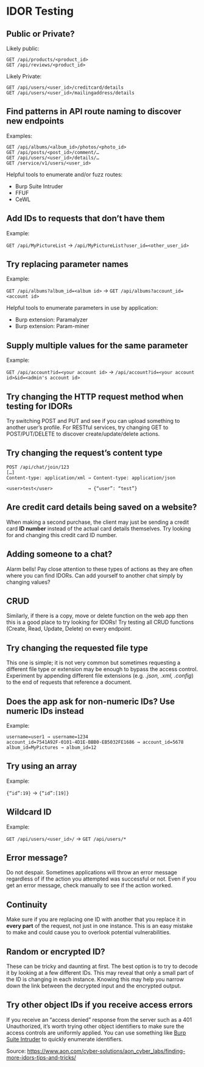 # IDOR Testing

## Public or Private?

Likely public:

```
GET /api/products/<product_id>  
GET /api/reviews/<product_id>
```

Likely Private:

```
GET /api/users/<user_id>/creditcard/details
GET /api/users/<user_id>/mailingaddress/details
```

## Find patterns in API route naming to discover new endpoints

Examples:

```
GET /api/albums/<album_id>/photos/<photo_id>
GET /api/posts/<post_id>/comment/…
GET /api/users/<user_id>/details/… 
GET /service/v1/users/<user_id>
```

Helpful tools to enumerate and/or fuzz routes:
- Burp Suite Intruder
- FFUF
- CeWL

## Add IDs to requests that don’t have them

Example:

`GET /api/MyPictureList` → `/api/MyPictureList?user_id=<other_user_id>`

## Try replacing parameter names

Example:

`GET /api/albums?album_id=<album id>` -> `GET /api/albums?account_id=<account id>`

Helpful tools to enumerate parameters in use by application:
- Burp extension: Paramalyzer 
- Burp extension: Param-miner 

## Supply multiple values for the same parameter

Example:

`GET /api/account?id=<your account id>` → `/api/account?id=<your account id>&id=<admin's account id>`

## Try changing the HTTP request method when testing for IDORs

Try switching POST and PUT and see if you can upload something to another user’s profile. For RESTful services, try changing GET to POST/PUT/DELETE to discover create/update/delete actions.

## Try changing the request’s content type

```
POST /api/chat/join/123
[…]
Content-type: application/xml → Content-type: application/json

<user>test</user>             → {“user”: “test”}
```

## Are credit card details being saved on a website?

When making a second purchase, the client may just be sending a credit card **ID number** instead of the actual card details themselves. Try looking for and changing this credit card ID number.

## Adding someone to a chat?

Alarm bells! Pay close attention to these types of actions as they are often where you can find IDORs. Can add yourself to another chat simply by changing values?

## CRUD

Similarly, if there is a copy, move or delete function on the web app then this is a good place to try looking for IDORs! Try testing all CRUD functions (Create, Read, Update, Delete) on every endpoint.

## Try changing the requested file type

This one is simple; it is not very common but sometimes requesting a different file type or extension may be enough to bypass the access control. Experiment by appending different file extensions (e.g. _.json, .xml, .config_) to the end of requests that reference a document.

## Does the app ask for non-numeric IDs? Use numeric IDs instead

Example:

```
username=user1 → username=1234
account_id=7541A92F-0101-4D1E-BBB0-EB5032FE1686 → account_id=5678
album_id=MyPictures → album_id=12
```

## Try using an array

Example:

`{“id”:19}` → `{“id”:[19]}`

## Wildcard ID

Example:

`GET /api/users/<user_id>/` → `GET /api/users/*`

## Error message?

Do not despair. Sometimes applications will throw an error message regardless of if the action you attempted was successful or not. Even if you get an error message, check manually to see if the action worked.

## Continuity

Make sure if you are replacing one ID with another that you replace it in **every part** of the request, not just in one instance. This is an easy mistake to make and could cause you to overlook potential vulnerabilities.

## Random or encrypted ID?

These can be tricky and daunting at first. The best option is to try to decode it by looking at a few different IDs. This may reveal that only a small part of the ID is changing in each instance. Knowing this may help you narrow down the link between the decrypted input and the encrypted output.

## Try other object IDs if you receive access errors

If you receive an “access denied” response from the server such as a 401 Unauthorized, it’s worth trying other object identifiers to make sure the access controls are uniformly applied. You can use something like [Burp Suite Intruder](https://portswigger.net/burp/documentation/desktop/tools/intruder/using) to quickly enumerate identifiers.


Source: <https://www.aon.com/cyber-solutions/aon_cyber_labs/finding-more-idors-tips-and-tricks/>